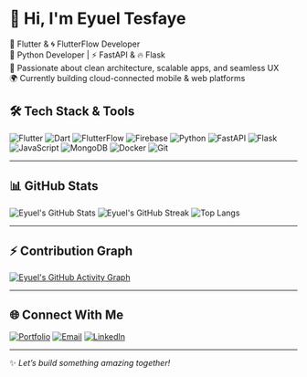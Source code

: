 # 👋 Hi, I'm Eyuel Tesfaye

💙 Flutter & 🌀 FlutterFlow Developer  
🐍 Python Developer | ⚡ FastAPI & 🔥 Flask  
🧠 Passionate about clean architecture, scalable apps, and seamless UX  
🌍 Currently building cloud-connected mobile & web platforms  

## 🛠️ Tech Stack & Tools

![Flutter](https://img.shields.io/badge/-Flutter-02569B?style=for-the-badge&logo=flutter&logoColor=white&labelColor=0f172a)
![Dart](https://img.shields.io/badge/-Dart-0175C2?style=for-the-badge&logo=dart&logoColor=white&labelColor=0f172a)
![FlutterFlow](https://img.shields.io/badge/-FlutterFlow-FF6F00?style=for-the-badge&logo=flutter&logoColor=white&labelColor=0f172a)
![Firebase](https://img.shields.io/badge/-Firebase-FFCA28?style=for-the-badge&logo=firebase&logoColor=black&labelColor=0f172a)
![Python](https://img.shields.io/badge/-Python-3776AB?style=for-the-badge&logo=python&logoColor=white&labelColor=0f172a)
![FastAPI](https://img.shields.io/badge/-FastAPI-009688?style=for-the-badge&logo=fastapi&logoColor=white&labelColor=0f172a)
![Flask](https://img.shields.io/badge/-Flask-000000?style=for-the-badge&logo=flask&logoColor=white&labelColor=0f172a)
![JavaScript](https://img.shields.io/badge/-JavaScript-F7DF1E?style=for-the-badge&logo=javascript&logoColor=black&labelColor=0f172a)
![MongoDB](https://img.shields.io/badge/-MongoDB-47A248?style=for-the-badge&logo=mongodb&logoColor=white&labelColor=0f172a)
![Docker](https://img.shields.io/badge/-Docker-2496ED?style=for-the-badge&logo=docker&logoColor=white&labelColor=0f172a)
![Git](https://img.shields.io/badge/-Git-F05032?style=for-the-badge&logo=git&logoColor=white&labelColor=0f172a)

---

## 📊 GitHub Stats

![Eyuel's GitHub Stats](https://github-readme-stats.vercel.app/api?username=eyueltesfaye&show_icons=true&theme=tokyonight&count_private=true)
![Eyuel's GitHub Streak](https://streak-stats.demolab.com?user=eyueltesfaye&theme=tokyonight&date_format=M%20j%5B%2C%20Y%5D)
![Top Langs](https://github-readme-stats.vercel.app/api/top-langs/?username=eyueltesfaye&layout=compact&theme=tokyonight&hide_progress=false)

---

## ⚡ Contribution Graph

[![Eyuel's GitHub Activity Graph](https://github-readme-activity-graph.vercel.app/graph?username=eyueltesfaye&theme=tokyo-night&area=true)](https://github.com/ashutosh00710/github-readme-activity-graph)

---

## 🌐 Connect With Me

<!-- Add links below -->
[![Portfolio](https://img.shields.io/badge/Portfolio-000?style=for-the-badge&logo=vercel&logoColor=white)](https://yourportfolio.com)
[![Email](https://img.shields.io/badge/Gmail-D14836?style=for-the-badge&logo=gmail&logoColor=white)](mailto:youremail@gmail.com)
[![LinkedIn](https://img.shields.io/badge/LinkedIn-0A66C2?style=for-the-badge&logo=linkedin&logoColor=white)](https://linkedin.com/in/yourusername)

---

✨ _Let’s build something amazing together!_
